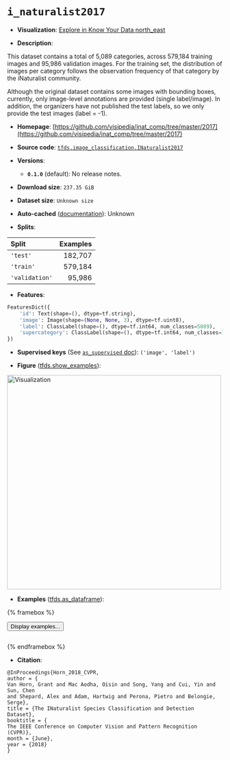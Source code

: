 <div itemscope itemtype="http://schema.org/Dataset">
  <div itemscope itemprop="includedInDataCatalog" itemtype="http://schema.org/DataCatalog">
    <meta itemprop="name" content="TensorFlow Datasets" />
  </div>
  <meta itemprop="name" content="i_naturalist2017" />
  <meta itemprop="description" content="This dataset contains a total of 5,089 categories, across 579,184 training&#10;images and 95,986 validation images. For the training set, the distribution of&#10;images per category follows the observation frequency of that category by the&#10;iNaturalist community.&#10;&#10;Although the original dataset contains some images with bounding boxes,&#10;currently, only image-level annotations are provided (single label/image).&#10;In addition, the organizers have not published the test labels, so we only&#10;provide the test images (label = -1).&#10;&#10;To use this dataset:&#10;&#10;```python&#10;import tensorflow_datasets as tfds&#10;&#10;ds = tfds.load(&#x27;i_naturalist2017&#x27;, split=&#x27;train&#x27;)&#10;for ex in ds.take(4):&#10;  print(ex)&#10;```&#10;&#10;See [the guide](https://www.tensorflow.org/datasets/overview) for more&#10;informations on [tensorflow_datasets](https://www.tensorflow.org/datasets).&#10;&#10;&lt;img src=&quot;https://storage.googleapis.com/tfds-data/visualization/fig/i_naturalist2017-0.1.0.png&quot; alt=&quot;Visualization&quot; width=&quot;500px&quot;&gt;&#10;&#10;" />
  <meta itemprop="url" content="https://www.tensorflow.org/datasets/catalog/i_naturalist2017" />
  <meta itemprop="sameAs" content="https://github.com/visipedia/inat_comp/tree/master/2017" />
  <meta itemprop="citation" content="@InProceedings{Horn_2018_CVPR,&#10;author = {&#10;Van Horn, Grant and Mac Aodha, Oisin and Song, Yang and Cui, Yin and Sun, Chen&#10;and Shepard, Alex and Adam, Hartwig and Perona, Pietro and Belongie, Serge},&#10;title = {The INaturalist Species Classification and Detection Dataset},&#10;booktitle = {&#10;The IEEE Conference on Computer Vision and Pattern Recognition (CVPR)},&#10;month = {June},&#10;year = {2018}&#10;}" />
</div>

# `i_naturalist2017`


*   **Visualization**:
    <a class="button button-with-icon" href="https://knowyourdata-tfds.withgoogle.com/#tab=STATS&dataset=i_naturalist2017">
    Explore in Know Your Data
    <span class="material-icons icon-after" aria-hidden="true"> north_east
    </span> </a>

*   **Description**:

This dataset contains a total of 5,089 categories, across 579,184 training
images and 95,986 validation images. For the training set, the distribution of
images per category follows the observation frequency of that category by the
iNaturalist community.

Although the original dataset contains some images with bounding boxes,
currently, only image-level annotations are provided (single label/image). In
addition, the organizers have not published the test labels, so we only provide
the test images (label = -1).

*   **Homepage**:
    [https://github.com/visipedia/inat_comp/tree/master/2017](https://github.com/visipedia/inat_comp/tree/master/2017)

*   **Source code**:
    [`tfds.image_classification.INaturalist2017`](https://github.com/tensorflow/datasets/tree/master/tensorflow_datasets/image_classification/inaturalist.py)

*   **Versions**:

    *   **`0.1.0`** (default): No release notes.

*   **Download size**: `237.35 GiB`

*   **Dataset size**: `Unknown size`

*   **Auto-cached**
    ([documentation](https://www.tensorflow.org/datasets/performances#auto-caching)):
    Unknown

*   **Splits**:

Split          | Examples
:------------- | -------:
`'test'`       | 182,707
`'train'`      | 579,184
`'validation'` | 95,986

*   **Features**:

```python
FeaturesDict({
    'id': Text(shape=(), dtype=tf.string),
    'image': Image(shape=(None, None, 3), dtype=tf.uint8),
    'label': ClassLabel(shape=(), dtype=tf.int64, num_classes=5089),
    'supercategory': ClassLabel(shape=(), dtype=tf.int64, num_classes=13),
})
```

*   **Supervised keys** (See
    [`as_supervised` doc](https://www.tensorflow.org/datasets/api_docs/python/tfds/load#args)):
    `('image', 'label')`

*   **Figure**
    ([tfds.show_examples](https://www.tensorflow.org/datasets/api_docs/python/tfds/visualization/show_examples)):

<img src="https://storage.googleapis.com/tfds-data/visualization/fig/i_naturalist2017-0.1.0.png" alt="Visualization" width="500px">

*   **Examples**
    ([tfds.as_dataframe](https://www.tensorflow.org/datasets/api_docs/python/tfds/as_dataframe)):

<!-- mdformat off(HTML should not be auto-formatted) -->

{% framebox %}

<button id="displaydataframe">Display examples...</button>
<div id="dataframecontent" style="overflow-x:auto"></div>
<script src="https://www.gstatic.com/external_hosted/jquery2.min.js"></script>
<script>
var url = "https://storage.googleapis.com/tfds-data/visualization/dataframe/i_naturalist2017-0.1.0.html";
$(document).ready(() => {
  $("#displaydataframe").click((event) => {
    // Disable the button after clicking (dataframe loaded only once).
    $("#displaydataframe").prop("disabled", true);

    // Pre-fetch and display the content
    $.get(url, (data) => {
      $("#dataframecontent").html(data);
    }).fail(() => {
      $("#dataframecontent").html(
        'Error loading examples. If the error persist, please open '
        + 'a new issue.'
      );
    });
  });
});
</script>

{% endframebox %}

<!-- mdformat on -->

*   **Citation**:

```
@InProceedings{Horn_2018_CVPR,
author = {
Van Horn, Grant and Mac Aodha, Oisin and Song, Yang and Cui, Yin and Sun, Chen
and Shepard, Alex and Adam, Hartwig and Perona, Pietro and Belongie, Serge},
title = {The INaturalist Species Classification and Detection Dataset},
booktitle = {
The IEEE Conference on Computer Vision and Pattern Recognition (CVPR)},
month = {June},
year = {2018}
}
```

